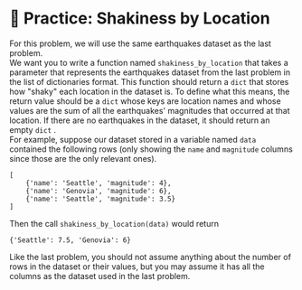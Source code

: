 # 🚧 Practice: Shakiness by Location
For this problem, we will use the same earthquakes dataset as the last problem.  
We want you to write a function named `shakiness_by_location` that takes a parameter that represents the earthquakes dataset from the last problem in the list of dictionaries format. This function should return a `dict` that stores how "shaky" each location in the dataset is. To define what this means, the return value should be a `dict` whose keys are location names and whose values are the sum of all the earthquakes' magnitudes that occurred at that location. If there are no earthquakes in the dataset, it should return an empty `dict` .  
For example, suppose our dataset stored in a variable named `data` contained the following rows (only showing the `name` and `magnitude` columns since those are the only relevant ones).  
```text
[
    {'name': 'Seattle', 'magnitude': 4},
    {'name': 'Genovia', 'magnitude': 6},
    {'name': 'Seattle', 'magnitude': 3.5}
]
````

Then the call `shakiness_by_location(data)` would return  
```text
{'Seattle': 7.5, 'Genovia': 6}

````

Like the last problem, you should not assume anything about the number of rows in the dataset or their values, but you may assume it has all the columns as the dataset used in the last problem.  

